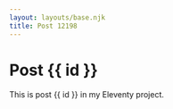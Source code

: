 ```yaml
---
layout: layouts/base.njk
title: Post 12198
---
```


# Post {{ id }}

This is post {{ id }} in my Eleventy project.
